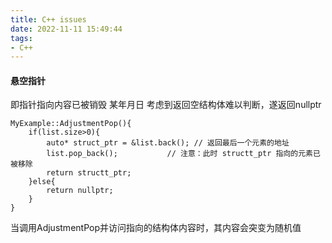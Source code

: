 ```yaml
---
title: C++ issues
date: 2022-11-11 15:49:44
tags:
- C++
---
```

#### 悬空指针
即指针指向内容已被销毁
某年月日 考虑到返回空结构体难以判断，遂返回nullptr
```
MyExample::AdjustmentPop(){
    if(list.size>0){
        auto* struct_ptr = &list.back(); // 返回最后一个元素的地址
        list.pop_back();           // 注意：此时 structt_ptr 指向的元素已被移除
        return structt_ptr;   
    }else{
        return nullptr;
    }
}
```
当调用AdjustmentPop并访问指向的结构体内容时，其内容会突变为随机值